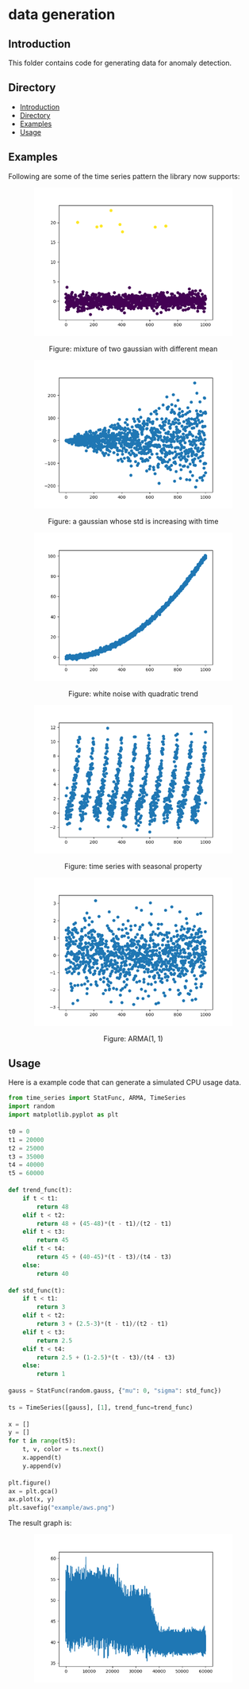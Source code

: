 # data generation

## Introduction<a name="introduction"></a>
This folder contains code for generating data for anomaly detection. 

## Directory<a name="directory"></a>
- [Introduction](#introduction)
- [Directory](#directory)
- [Examples](#examples)
- [Usage](#usage)

## Examples <a name="examples"></a>
Following are some of the time series pattern the library now supports:

<p align="center">
    <img src="https://github.com/DH-Diego/CapstoneAnormalyDetection/blob/master/data_generated_library/example/f1.png?raw=true" height="300">
</p>
<p align="center">
    Figure: mixture of two gaussian with different mean
</p>

<p align="center">
    <img src="https://github.com/DH-Diego/CapstoneAnormalyDetection/blob/master/data_generated_library/example/f2.png?raw=true" height="300">
</p>
<p align="center">
    Figure: a gaussian whose std is increasing with time
</p>

<p align="center">
    <img src="https://github.com/DH-Diego/CapstoneAnormalyDetection/blob/master/data_generated_library/example/f3.png?raw=true" height="300">
</p>
<p align="center">
    Figure: white noise with quadratic trend
</p>

<p align="center">
    <img src="https://github.com/DH-Diego/CapstoneAnormalyDetection/blob/master/data_generated_library/example/f4.png?raw=true" height="300">
</p>
<p align="center">
    Figure: time series with seasonal property
</p>

<p align="center">
    <img src="https://github.com/DH-Diego/CapstoneAnormalyDetection/blob/master/data_generated_library/example/f5.png?raw=true" height="300">
</p>
<p align="center">
    Figure: ARMA(1, 1)
</p>

## Usage <a name="usage"></a>
Here is a example code that can generate a simulated CPU usage data.

```python
from time_series import StatFunc, ARMA, TimeSeries
import random
import matplotlib.pyplot as plt

t0 = 0
t1 = 20000
t2 = 25000
t3 = 35000
t4 = 40000
t5 = 60000

def trend_func(t):
    if t < t1:
        return 48
    elif t < t2:
        return 48 + (45-48)*(t - t1)/(t2 - t1)
    elif t < t3:
        return 45
    elif t < t4:
        return 45 + (40-45)*(t - t3)/(t4 - t3)
    else:
        return 40

def std_func(t):
    if t < t1:
        return 3
    elif t < t2:
        return 3 + (2.5-3)*(t - t1)/(t2 - t1)
    elif t < t3:
        return 2.5
    elif t < t4:
        return 2.5 + (1-2.5)*(t - t3)/(t4 - t3)
    else:
        return 1

gauss = StatFunc(random.gauss, {"mu": 0, "sigma": std_func})

ts = TimeSeries([gauss], [1], trend_func=trend_func)

x = []
y = []
for t in range(t5):
    t, v, color = ts.next()
    x.append(t)
    y.append(v)

plt.figure()
ax = plt.gca()
ax.plot(x, y)
plt.savefig("example/aws.png")
```
The result graph is:
<p align="center">
    <img src="https://github.com/DH-Diego/CapstoneAnormalyDetection/blob/master/data_generated_library/example/aws.png?raw=true" height="300">
</p>
